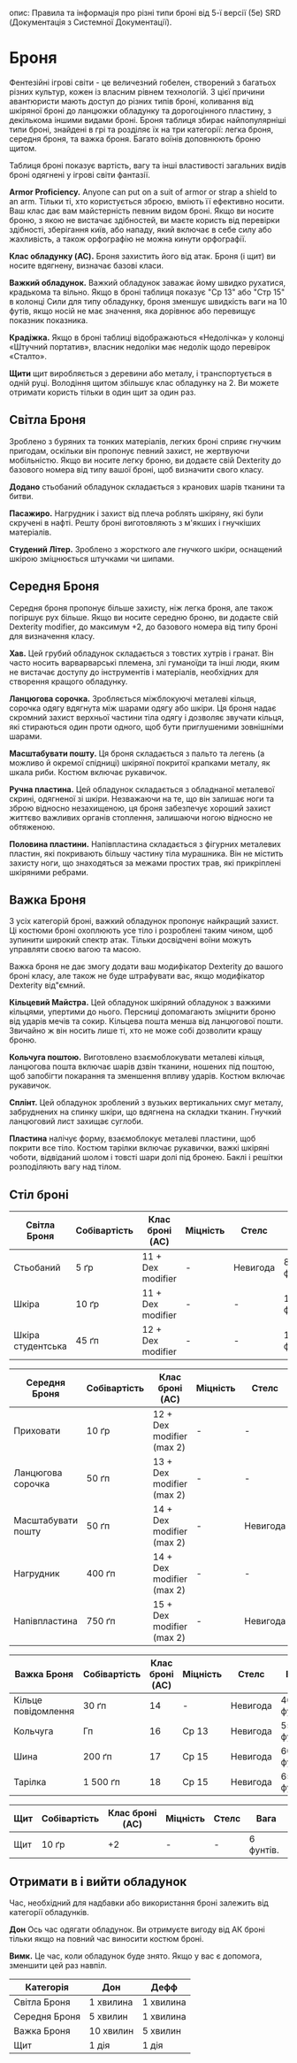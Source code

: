 опис: Правила та інформація про різні типи броні від 5-ї версії (5e) SRD (Документація з Системної Документації).

# Броня
Фентезійні ігрові світи - це величезний гобелен, створений з багатьох різних культур, кожен із власним рівнем технологій. З цієї причини авантюристи мають доступ до різних типів броні, коливання від шкіряної броні до ланцюжки обладунку та дорогоцінного пластину, з декількома іншими видами броні. Броня таблиця збирає найпопулярніші типи броні, знайдені в грі та розділяє їх на три категорії: легка броня, середня броня, та важка броня. Багато воїнів доповнюють броню щитом.

Таблиця броні показує вартість, вагу та інші властивості загальних видів броні одягнені у ігрові світи фантазії.

**Armor Proficiency.** Anyone can put on a suit of armor or strap a shield to an arm. Тільки ті, хто користується зброєю, вміють її ефективно носити. Ваш клас дає вам майстерність певним видом броні. Якщо ви носите броню, з якою не вистачає здібностей, ви маєте користь від перевірки здібності, зберігання київ, або нападу, який включає в себе силу або жахливість, а також орфографію не можна кинути орфографії.

**Клас обладунку (AC).** Броня захистить його від атак. Броня (і щит) ви носите вдягнену, визначає базові класи.

**Важкий обладунок.** Важкий обладунок заважає йому швидко рухатися, крадькома та вільно. Якщо в броні таблиця показує "Ср 13" або "Стр 15" в колонці Сили для типу обладунку, броня зменшує швидкість ваги на 10 футів, якщо носій не має значення, яка дорівнює або перевищує показник показника.

**Крадіжка.** Якщо в броні таблиці відображаються «Недолічка» у колонці «Штучний портатив», власник недоліки має недолік щодо перевірок «Сталто».

**Щити** щит виробляється з деревини або металу, і транспортується в одній руці. Володіння щитом збільшує клас обладунку на 2. Ви можете отримати користь тільки в один щит за один раз.

## Світла Броня
Зроблено з буряних та тонких матеріалів, легких броні сприяє гнучким пригодам, оскільки він пропонує певний захист, не жертвуючи мобільністю. Якщо ви носите легку броню, ви додаєте свій Dexterity до базового номера від типу вашої броні, щоб визначити свого класу.

**Додано** стьобаний обладунок складається з кранових шарів тканини та битви.

**Пасажиро.** Нагрудник і захист від плеча роблять шкіряну, які були скручені в нафті. Решту броні виготовляють з м'якших і гнучкіших матеріалів.

**Студений Літер.** Зроблено з жорсткого але гнучкого шкіри, оснащений шкірою зміцнюється штучками чи шипами.

## Середня Броня
Середня броня пропонує більше захисту, ніж легка броня, але також погіршує рух більше. Якщо ви носите середню броню, ви додаєте свій Dexterity modifier, до максимум +2, до базового номера від типу броні для визначення класу.

**Хав.** Цей грубий обладунок складається з товстих хутрів і гранат. Він часто носить варварварські племена, злі гуманоїди та інші люди, яким не вистачає доступу до інструментів і матеріалів, необхідних для створення кращого обладунку.

**Ланцюгова сорочка.** Зробляється міжблокуючі металеві кільця, сорочка одягу вдягнута між шарами одягу або шкіри. Ця броня надає скромний захист верхньої частини тіла одягу і дозволяє звучати кільця, які стираються один проти одного, щоб бути приглушеними зовнішніми шарами.

**Масштабувати пошту.** Ця броня складається з пальто та легень (а можливо й окремої спідниці) шкіряної покритої крапками металу, як шкала риби. Костюм включає рукавичок.

**Ручна пластина.** Цей обладунок складається з обладнаної металевої скрині, одягненої зі шкіри. Незважаючи на те, що він залишає ноги та зброю відносно незахищеною, ця броня забезпечує хороший захист життєво важливих органів стоплення, залишаючи ногою відносно не обтяженою.

**Половина пластини.** Напівпластина складається з фігурних металевих пластин, які покривають більшу частину тіла мурашника. Він не містить захисту ноги, що знаходяться за межами простих трав, які прикріплені шкіряними ребрами.

## Важка Броня
З усіх категорій броні, важкий обладунок пропонує найкращий захист. Ці костюми броні охоплюють усе тіло і розроблені таким чином, щоб зупинити широкий спектр атак. Тільки досвідчені воїни можуть управляти своєю вагою та масою.

Важка броня не дає змогу додати ваш модифікатор Dexterity до вашого броні класу, але також не буде штрафувати вас, якщо модифікатор Dexterity від"ємний.

**Кільцевий Майстра.** Цей обладунок шкіряний обладунок з важкими кільцями, упертими до нього. Персниці допомагають зміцнити броню від ударів мечів та сокир. Кільцева пошта менша від ланцюгової пошти. Звичайно ж він носить лише ті, хто не може собі дозволити кращу броню.

**Кольчуга поштою.** Виготовлено взаємоблокувати металеві кільця, ланцюгова пошта включає шарів дзвін тканини, ношених під поштою, щоб запобігти покарання та зменшення впливу ударів. Костюм включає рукавичок.

**Сплінт.** Цей обладунок зроблений з вузьких вертикальних смуг металу, забруднених на спинку шкіри, що вдягнена на складки тканин. Гнучкий ланцюговий лист захищає суглоби.

**Пластина** налічує форму, взаємоблокує металеві пластини, щоб покрити все тіло. Костюм тарілки включає рукавички, важкі шкіряні чоботи, відвіданий шолом і товсті шари долі під бронею. Баклі і решітки розподіляють вагу над тілом.


## Стіл броні

| Світла Броня      | Собівартість | Клас броні (AC)   | Міцність | Стелс    | Вага       |
| ----------------- | ------------ | ----------------- | -------- | -------- | ---------- |
| Стьобаний         | 5 ґр         | 11 + Dex modifier | -        | Невигода | 8 фунтів.  |
| Шкіра             | 10 ґр        | 11 + Dex modifier | -        | -        | 10 фунтів. |
| Шкіра студентська | 45 ґп        | 12 + Dex modifier | -        | -        | 13 фунтів. |

| Середня Броня      | Собівартість | Клас броні (AC)           | Міцність | Стелс    | Вага       |
| ------------------ | ------------ | ------------------------- | -------- | -------- | ---------- |
| Приховати          | 10 ґр        | 12 + Dex modifier (max 2) | -        | -        | 12 фунтів. |
| Ланцюгова сорочка  | 50 ґп        | 13 + Dex modifier (max 2) | -        | -        | 20 фунтів. |
| Масштабувати пошту | 50 ґп        | 14 + Dex modifier (max 2) | -        | Невигода | 45 фунтів. |
| Нагрудник          | 400 ґп       | 14 + Dex modifier (max 2) | -        | -        | 20 фунтів. |
| Напівпластина      | 750 ґп       | 15 + Dex modifier (max 2) | -        | Невигода | 40 фунтів. |

| Важка Броня         | Собівартість | Клас броні (AC) | Міцність | Стелс    | Вага       |
| ------------------- | ------------ | --------------- | -------- | -------- | ---------- |
| Кільце повідомлення | 30 ґп        | 14              | -        | Невигода | 40 фунтів. |
| Кольчуга            | Гп           | 16              | Ср 13    | Невигода | 55 фунтів. |
| Шина                | 200 ґп       | 17              | Ср 15    | Невигода | 60 фунтів. |
| Тарілка             | 1 500 ґп     | 18              | Ср 15    | Невигода | 65 фунтів. |

| Щит | Собівартість | Клас броні (AC) | Міцність | Стелс | Вага      |
| --- | ------------ | --------------- | -------- | ----- | --------- |
| Щит | 10 ґр        | +2              | -        | -     | 6 фунтів. |

## Отримати в і вийти обладунок

Час, необхідний для надбавки або використання броні залежить від категорії обладунків.

**Дон** Ось час одягати обладунок. Ви отримуєте вигоду від АК броні тільки якщо на повний час виносити костюм броні.

**Вимк.** Це час, коли обладунок буде знято. Якщо у вас є допомога, зменшити цей раз навпіл.

| Категорія     | Дон       | Дефф      |
| ------------- | --------- | --------- |
| Світла Броня  | 1 хвилина | 1 хвилина |
| Середня Броня | 5 хвилин  | 1 хвилина |
| Важка Броня   | 10 хвилин | 5 хвилин  |
| Щит           | 1 дія     | 1 дія     |
